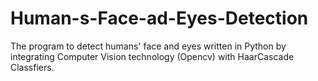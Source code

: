 # Human-s-Face-ad-Eyes-Detection
The program to detect humans' face and eyes written in Python by integrating Computer Vision technology (Opencv) with HaarCascade Classfiers.  

